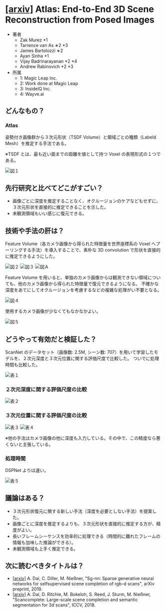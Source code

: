 # [\[arxiv\]](https://arxiv.org/abs/2003.10432v2) Atlas: End-to-End 3D Scene Reconstruction from Posed Images

- 著者
    - Zak Murez *1
    - Tarrence van As ∗2 *3
    - James Bartolozzi ∗2
    - Ayan Sinha *1
    - Vijay Badrinarayanan *2 *4
    - Andrew Rabinovich *2 *3
- 所属
    - 1: Magic Leap Inc.
    - 2: Work done at Magic Leap
    - 3: InsideIQ Inc.
    - 4: Wayve.ai


## どんなもの？
### Atlas
姿勢付き画像群から３次元形状（TSDF Volume）と領域ごとの種類（Labeld Mesh）を推定する手法である。

※TSDF とは、最も近い面までの距離を値として持つ Voxel の表現形式の１つである。

![図１](figure_1.png)


## 先行研究と比べてどこがすごい？
- 画像ごとに深度を推定することなく、オクルージョンのケアなどもせずに、３次元形状を直接的に推定できることを示した。
- 未観測領域もいい感じに復元できる。


## 技術や手法の肝は？
Feature Volume（各カメラ画像から得られた特徴量を世界座標系の Voxel へプーリングする手法）を導入することで、素朴な 3D convolution で形状を直接的に推定できるようにした。

![図２](figure_2.png)
![図３](figure_3.png)
![図Ａ](figure_a.jpg)

Feature Volume を用いると、単独のカメラ画像からは観測できない領域についても、他のカメラ画像から得られた特徴量で復元できるようになる。
不確かな深度をあてにしてオクルージョンを考慮するなどの複雑な処理がい不要となる。

![図４](figure_4.png)

使用するカメラ画像が少なくてもなかなかよい。

![図５](figure_5.png)


## どうやって有効だと検証した？
ScanNet のデータセット（画像数: 2.5M, シーン数: 707）を用いて学習したモデルを、２次元深度と３次元位置に関する評価尺度で比較した。
ついでに処理時間も比較した。

![表１](table_1.png)

### ２次元深度に関する評価尺度の比較
![表２](table_2.png)

### ３次元位置に関する評価尺度の比較
![表３](table_3.png)
![表４](table_4.png)

※他の手法はカメラ画像の他に深度も入力している。その中で、この精度なら悪くないと主張している。

### 処理時間
DSPNet よりは速い。

![表５](table_5.png)


## 議論はある？
- ３次元形状復元に関する新しい手法（深度を必要としない手法）を提案した。
- 画像ごとに深度を推定するよりも、３次元形状を直接的に推定する方が、精度がよい。
- 長いフレームシーケンスを効率的に処理できる（時間的に離れたフレームの情報も加味した推論ができる）。
- 未観測領域も上手く推定できる。


## 次に読むべきタイトルは？
- [\[arxiv\]](https://arxiv.org/abs/1912.00036v2) A. Dai, C. Diller, M. Nießner, "Sg-nn: Sparse generative neural networks for selfsupervised scene completion of rgb-d scans", arXiv preprint, 2019.
- [\[arxiv\]](https://arxiv.org/abs/1712.10215v2) A. Dai, D. Ritchie, M. Bokeloh, S. Reed, J. Sturm, M. Nießner, "Scancomplete: Large-scale scene completion and semantic segmentation for 3d scans", ICCV, 2018.
